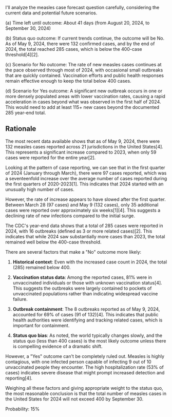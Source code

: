 I'll analyze the measles case forecast question carefully, considering the current data and potential future scenarios.

(a) Time left until outcome: About 41 days (from August 20, 2024, to September 30, 2024)

(b) Status quo outcome: If current trends continue, the outcome will be No. As of May 9, 2024, there were 132 confirmed cases, and by the end of 2024, the total reached 285 cases, which is below the 400-case threshold[4][2].

(c) Scenario for No outcome: The rate of new measles cases continues at the pace observed through most of 2024, with occasional small outbreaks that are quickly contained. Vaccination efforts and public health responses remain effective enough to keep the total below 400 cases.

(d) Scenario for Yes outcome: A significant new outbreak occurs in one or more densely populated areas with lower vaccination rates, causing a rapid acceleration in cases beyond what was observed in the first half of 2024. This would need to add at least 115+ new cases beyond the documented 285 year-end total.

## Rationale

The most recent data available shows that as of May 9, 2024, there were 132 measles cases reported across 21 jurisdictions in the United States[4]. This represents a significant increase compared to 2023, when only 59 cases were reported for the entire year[2]. 

Looking at the pattern of case reporting, we can see that in the first quarter of 2024 (January through March), there were 97 cases reported, which was a seventeenfold increase over the average number of cases reported during the first quarters of 2020-2023[1]. This indicates that 2024 started with an unusually high number of cases.

However, the rate of increase appears to have slowed after the first quarter. Between March 28 (97 cases) and May 9 (132 cases), only 35 additional cases were reported over approximately six weeks[1][4]. This suggests a declining rate of new infections compared to the initial surge.

The CDC's year-end data shows that a total of 285 cases were reported in 2024, with 16 outbreaks (defined as 3 or more related cases)[2]. This indicates that while 2024 saw substantially more cases than 2023, the total remained well below the 400-case threshold.

There are several factors that make a "No" outcome more likely:

1. **Historical context**: Even with the increased case count in 2024, the total (285) remained below 400.

2. **Vaccination status data**: Among the reported cases, 81% were in unvaccinated individuals or those with unknown vaccination status[4]. This suggests the outbreaks were largely contained to pockets of unvaccinated populations rather than indicating widespread vaccine failure.

3. **Outbreak containment**: The 8 outbreaks reported as of May 9, 2024, accounted for 69% of cases (91 of 132)[4]. This indicates that public health authorities were identifying and tracking related cases, which is important for containment.

4. **Status quo bias**: As noted, the world typically changes slowly, and the status quo (less than 400 cases) is the most likely outcome unless there is compelling evidence of a dramatic shift.

However, a "Yes" outcome can't be completely ruled out. Measles is highly contagious, with one infected person capable of infecting 9 out of 10 unvaccinated people they encounter. The high hospitalization rate (53% of cases) indicates severe disease that might prompt increased detection and reporting[4].

Weighing all these factors and giving appropriate weight to the status quo, the most reasonable conclusion is that the total number of measles cases in the United States for 2024 will not exceed 400 by September 30.

Probability: 15%